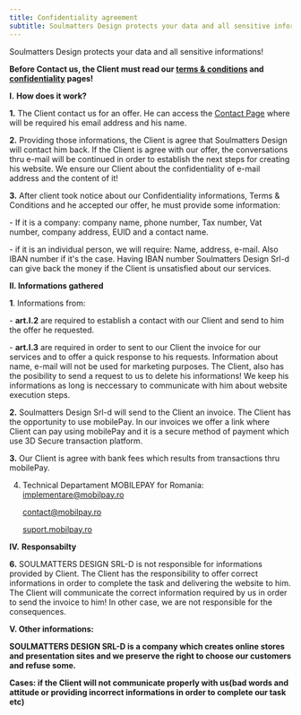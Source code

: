 ```yaml
---
title: Confidentiality agreement
subtitle: Soulmatters Design protects your data and all sensitive informations!
---
```

Soulmatters Design protects your data and all sensitive informations!

**Before Contact us, the Client must read our [**terms & conditions**](https://sm-design.ro/terms) and [**confidentiality**](https://sm-design.ro/confidentiality-agreement) pages!**

**I.** **How does it work?**

**1.** The Client contact us for an offer. He can access the [Contact Page](https://sm-design.ro/contact) where will be required his email address and his name.

**2.**  Providing those informations, the Client is agree that Soulmatters Design will contact him back. If the Client is agree with our offer, the conversations thru e-mail will be continued in order to establish the next steps for creating his website.  We ensure our Client about the confidentiality of e-mail address and the content of it!

**3.**  After client took notice about our Confidentiality informations, Terms & Conditions and he accepted our offer, he must provide some information:

\- If it is a company: company name, phone number, Tax number, Vat number, company address, EUID and a contact name.

\- if it is an individual person, we will require: Name, address, e-mail. Also IBAN number if it's the case. Having IBAN number Soulmatters Design Srl-d can give back the money if the Client is unsatisfied about our services.

**II. Informations gathered**

 **1**. Informations from:

\-  **art.I.2** are required to establish a contact with our Client and send to him the offer he requested.

\- **art.I.3** are required in order to sent to our Client the invoice for our services and to offer a quick response to his requests. Information about name, e-mail will not be used for marketing purposes. The Client, also has the posibility to send a request to us to delete his informations! We keep his informations as long is neccessary to communicate with him about website execution steps.

**2.** Soulmatters Design Srl-d will send to the Client an invoice. The Client has the opportunity to use mobilePay. In our invoices we offer a link where Client can pay using mobilePay and it is a secure method of payment which use 3D Secure transaction platform.

**3.** Our Client is agree with bank fees which results from transactions thru mobilePay.

4. Technical Departament MOBILEPAY for Romania: 
                                         [implementare@mobilpay.ro ](implementare@mobilpay.ro)

    [contact@mobilpay.ro ](contact@mobilpay.ro)

    [suport.mobilpay.ro ](suport.mobilpay.ro)

 **IV.** **Responsabilty**

**6.** SOULMATTERS DESIGN SRL-D is not responsible for informations provided by Client. The Client has the responsibility to offer correct informations in order to complete the task and delivering the website to him. The Client will communicate the correct information required by us in order to send the invoice to him! In other case, we are not responsible for the consequences.

**V. Other informations:**

**SOULMATTERS DESIGN SRL-D is a company which creates online stores and presentation sites and we preserve the right to choose our customers and refuse some.**

**Cases: if the Client will not communicate properly with us(bad words and attitude or providing incorrect informations in order to complete our task etc)**
